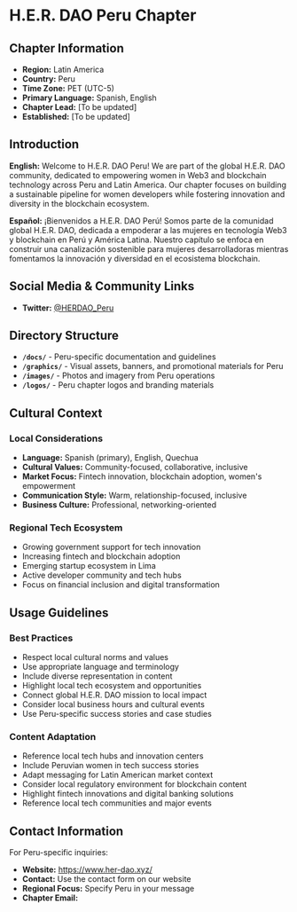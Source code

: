 # H.E.R. DAO Peru Chapter

## Chapter Information

- **Region:** Latin America
- **Country:** Peru
- **Time Zone:** PET (UTC-5)
- **Primary Language:** Spanish, English
- **Chapter Lead:** [To be updated]
- **Established:** [To be updated]

## Introduction

**English:**
Welcome to H.E.R. DAO Peru! We are part of the global H.E.R. DAO community, dedicated to empowering women in Web3 and blockchain technology across Peru and Latin America. Our chapter focuses on building a sustainable pipeline for women developers while fostering innovation and diversity in the blockchain ecosystem.

**Español:**
¡Bienvenidos a H.E.R. DAO Perú! Somos parte de la comunidad global H.E.R. DAO, dedicada a empoderar a las mujeres en tecnología Web3 y blockchain en Perú y América Latina. Nuestro capítulo se enfoca en construir una canalización sostenible para mujeres desarrolladoras mientras fomentamos la innovación y diversidad en el ecosistema blockchain.

## Social Media & Community Links

- **Twitter:** [@HERDAO_Peru](https://x.com/HERDAOPeru) 

## Directory Structure

- **`/docs/`** - Peru-specific documentation and guidelines
- **`/graphics/`** - Visual assets, banners, and promotional materials for Peru
- **`/images/`** - Photos and imagery from Peru operations
- **`/logos/`** - Peru chapter logos and branding materials

## Cultural Context

### Local Considerations
- **Language:** Spanish (primary), English, Quechua
- **Cultural Values:** Community-focused, collaborative, inclusive
- **Market Focus:** Fintech innovation, blockchain adoption, women's empowerment
- **Communication Style:** Warm, relationship-focused, inclusive
- **Business Culture:** Professional, networking-oriented

### Regional Tech Ecosystem
- Growing government support for tech innovation
- Increasing fintech and blockchain adoption
- Emerging startup ecosystem in Lima
- Active developer community and tech hubs
- Focus on financial inclusion and digital transformation

## Usage Guidelines

### Best Practices
- Respect local cultural norms and values
- Use appropriate language and terminology
- Include diverse representation in content
- Highlight local tech ecosystem and opportunities
- Connect global H.E.R. DAO mission to local impact
- Consider local business hours and cultural events
- Use Peru-specific success stories and case studies

### Content Adaptation
- Reference local tech hubs and innovation centers
- Include Peruvian women in tech success stories
- Adapt messaging for Latin American market context
- Consider local regulatory environment for blockchain content
- Highlight fintech innovations and digital banking solutions
- Reference local tech communities and major events

## Contact Information

For Peru-specific inquiries:
- **Website:** https://www.her-dao.xyz/
- **Contact:** Use the contact form on our website
- **Regional Focus:** Specify Peru in your message
- **Chapter Email:** 
